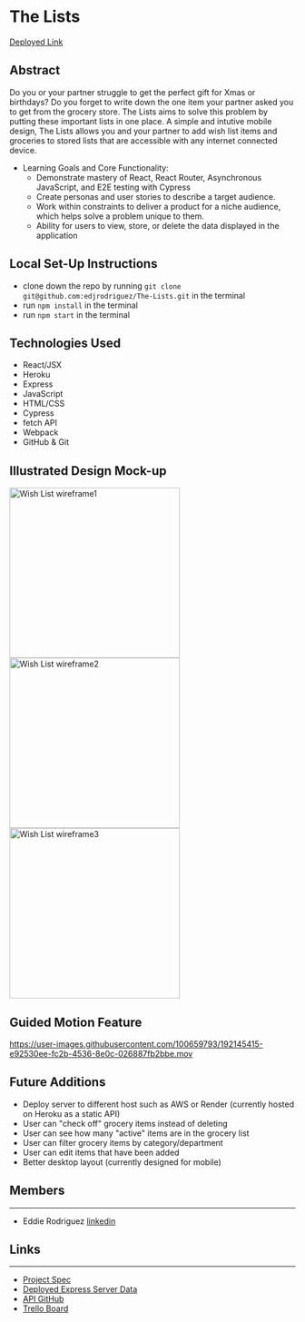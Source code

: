 # The Lists 

[Deployed Link](https://the-lists.herokuapp.com/)

## Abstract
Do you or your partner struggle to get the perfect gift for Xmas or birthdays?  Do you forget to write down the one item your partner asked you to get from the grocery store.  The Lists aims to solve this problem by putting these important lists in one place.  A simple and intutive mobile design, The Lists allows you and your partner to add wish list items and groceries to stored lists that are accessible with any internet connected device.

* Learning Goals and Core Functionality:
    * Demonstrate mastery of React, React Router, Asynchronous JavaScript, and E2E testing with Cypress
    * Create personas and user stories to describe a target audience.
    * Work within constraints to deliver a product for a niche audience, which helps solve a problem unique to them.
    * Ability for users to view, store, or delete the data displayed in the application 

## Local Set-Up Instructions
* clone down the repo by running `git clone git@github.com:edjrodriguez/The-Lists.git` in the terminal
* run `npm install` in the terminal
* run `npm start` in the terminal

## Technologies Used
- React/JSX
- Heroku
- Express
- JavaScript
- HTML/CSS
- Cypress
- fetch API 
- Webpack
- GitHub & Git

## Illustrated Design Mock-up
<img width="300" alt="Wish List wireframe1" src="https://user-images.githubusercontent.com/100659793/192144592-8ac85fee-e807-499b-b032-549b8f67361b.png">
<img width="300" alt="Wish List wireframe2" src="https://user-images.githubusercontent.com/100659793/192144681-4a35b956-a496-41ad-ae21-17f49b6b6314.png">
<img width="300" alt="Wish List wireframe3" src="https://user-images.githubusercontent.com/100659793/192144753-cda8eb7c-465d-41b9-a3a0-2899e115166d.png">

## Guided Motion Feature
https://user-images.githubusercontent.com/100659793/192145415-e92530ee-fc2b-4536-8e0c-026887fb2bbe.mov

## Future Additions 
 * Deploy server to different host such as AWS or Render (currently hosted on Heroku as a static API)
 * User can "check off" grocery items instead of deleting
 * User can see how many "active" items are in the grocery list
 * User can filter grocery items by category/department
 * User can edit items that have been added
 * Better desktop layout (currently designed for mobile)

## Members
__________________________

- Eddie Rodriguez [linkedin](https://www.linkedin.com/in/edward-rodriguez-1b497423b/)

## Links
__________________________
- [Project Spec](https://frontend.turing.edu/projects/module-3/showcase.html)
- [Deployed Express Server Data](https://pure-sands-51403.herokuapp.com/lists/)
- [API GitHub](https://github.com/edjrodriguez/API-Wish-List)
- [Trello Board](https://trello.com/b/psFDNxc1/wish-list-project-board)
